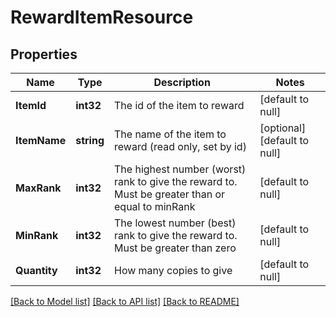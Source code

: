 # RewardItemResource

## Properties
Name | Type | Description | Notes
------------ | ------------- | ------------- | -------------
**ItemId** | **int32** | The id of the item to reward | [default to null]
**ItemName** | **string** | The name of the item to reward (read only, set by id) | [optional] [default to null]
**MaxRank** | **int32** | The highest number (worst) rank to give the reward to. Must be greater than or equal to minRank | [default to null]
**MinRank** | **int32** | The lowest number (best) rank to give the reward to. Must be greater than zero | [default to null]
**Quantity** | **int32** | How many copies to give | [default to null]

[[Back to Model list]](../README.md#documentation-for-models) [[Back to API list]](../README.md#documentation-for-api-endpoints) [[Back to README]](../README.md)


